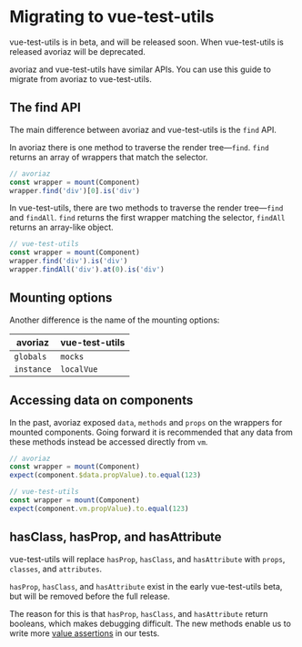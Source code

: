 # Migrating to vue-test-utils

vue-test-utils is in beta, and will be released soon. When vue-test-utils is released avoriaz will be deprecated.

avoriaz and vue-test-utils have similar APIs. You can use this guide to migrate from avoriaz to vue-test-utils.

## The find API

The main difference between avoriaz and vue-test-utils is the `find` API.

In avoriaz there is one method to traverse the render tree—`find`. `find` returns an array of wrappers that match the selector.

```js
// avoriaz
const wrapper = mount(Component)
wrapper.find('div')[0].is('div')
```

In vue-test-utils, there are two methods to traverse the render tree—`find` and `findAll`. `find` returns the first wrapper matching the selector, `findAll` returns an array-like object.

```js
// vue-test-utils
const wrapper = mount(Component)
wrapper.find('div').is('div')
wrapper.findAll('div').at(0).is('div')
```

## Mounting options

Another difference is the name of the mounting options:

| avoriaz   |  vue-test-utils |
|---|---|
| `globals`  | `mocks`  |
|  `instance` | `localVue`  |

## Accessing data on components
In the past, avoriaz exposed `data`, `methods` and `props` on the wrappers for mounted components. Going forward it is recommended that any data from these methods instead be accessed directly from `vm`.

```js
// avoriaz
const wrapper = mount(Component)
expect(component.$data.propValue).to.equal(123)
```

```js
// vue-test-utils
const wrapper = mount(Component)
expect(component.vm.propValue).to.equal(123)
```

## hasClass, hasProp, and hasAttribute

vue-test-utils will replace `hasProp`, `hasClass`, and `hasAttribute` with `props`, `classes`, and `attributes`.

`hasProp`, `hasClass`, and `hasAttribute` exist in the early vue-test-utils beta, but will be removed before the full release.

The reason for this is that `hasProp`, `hasClass`, and `hasAttribute` return booleans, which makes debugging difficult. The new methods enable us to write more [value assertions](https://medium.freecodecamp.org/how-to-write-powerful-unit-tests-using-value-assertions-3de5146c0088) in our tests.
